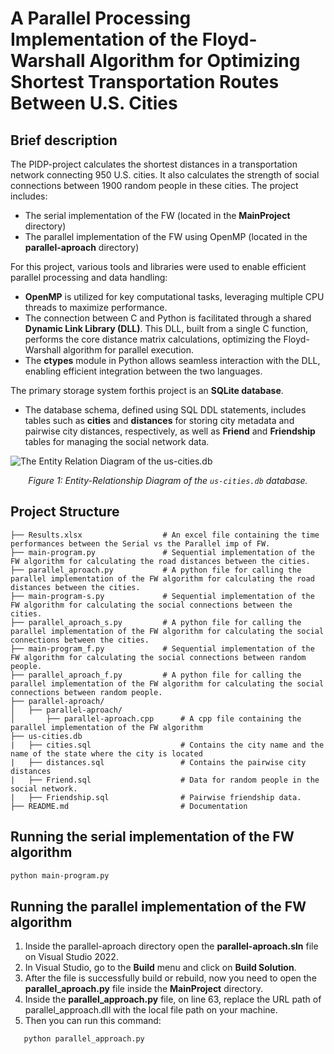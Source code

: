 # A Parallel Processing Implementation of the Floyd-Warshall Algorithm for Optimizing Shortest Transportation Routes Between U.S. Cities

## Brief description
The PIDP-project calculates the shortest distances in a transportation network connecting 950 U.S. cities. It also calculates the strength of social connections between 1900 random people in these cities.
The project includes:
- The serial implementation of the FW (located in the **MainProject** directory)
- The parallel implementation of the FW using OpenMP (located in the **parallel-aproach** directory)

For this project, various tools and libraries were used to enable efficient parallel processing and data handling:
- **OpenMP** is utilized for key computational tasks, leveraging multiple CPU threads to maximize performance.
- The connection between C and Python is facilitated through a shared **Dynamic Link Library (DLL)**. This DLL, built from a single C function, performs the core distance matrix calculations, optimizing the Floyd-Warshall algorithm for parallel execution.
- The **ctypes** module in Python allows seamless interaction with the DLL, enabling efficient integration between the two languages.

The primary storage system forthis project is an **SQLite database**.
- The database schema, defined using SQL DDL statements, includes tables such as **cities** and **distances** for storing city metadata and pairwise city distances, respectively, as well as **Friend** and **Friendship** tables for managing the social network data.

![The Entity Relation Diagram of the us-cities.db](https://drive.google.com/file/d/1fIih_oUdFxqWFERXnZEY9IcyyQt0fWlZ/view?usp=sharing)
<p align="center"><i>Figure 1: Entity-Relationship Diagram of the <code>us-cities.db</code> database.</i></p>

## Project Structure
```                   
├── Results.xlsx                  # An excel file containing the time performances between the Serial vs the Parallel imp of FW.
├── main-program.py               # Sequential implementation of the FW algorithm for calculating the road distances between the cities.
├── parallel_aproach.py           # A python file for calling the parallel implementation of the FW algorithm for calculating the road distances between the cities.
├── main-program-s.py             # Sequential implementation of the FW algorithm for calculating the social connections between the cities.
├── parallel_aproach_s.py         # A python file for calling the parallel implementation of the FW algorithm for calculating the social connections between the cities.
├── main-program_f.py             # Sequential implementation of the FW algorithm for calculating the social connections between random people.
├── parallel_aproach_f.py         # A python file for calling the parallel implementation of the FW algorithm for calculating the social connections between random people.
├── parallel-aproach/
│   ├── parallel-aproach/
│       ├── parallel-aproach.cpp      # A cpp file containing the parallel implementation of the FW algorithm   
├── us-cities.db
|   ├── cities.sql                    # Contains the city name and the name of the state where the city is located
|   ├── distances.sql                 # Contains the pairwise city distances
|   ├── Friend.sql                    # Data for random people in the social network.
|   ├── Friendship.sql                # Pairwise friendship data.
├── README.md                         # Documentation
```

## Running the serial implementation of the FW algorithm
```sh
python main-program.py
```

## Running the parallel implementation of the FW algorithm

1. Inside the parallel-aproach directory open the **parallel-aproach.sln** file on Visual Studio 2022.
2. In Visual Studio, go to the **Build** menu and click on **Build Solution**.
3. After the file is successfully build or rebuild, now you need to open the **parallel_aproach.py** file inside the **MainProject** directory.
4. Inside the **parallel_approach.py** file, on line 63, replace the URL path of parallel_approach.dll with the local file path on your machine.
5. Then you can run this command:
```sh
   python parallel_approach.py
```
